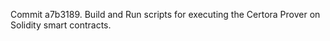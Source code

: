 Commit a7b3189.                    Build and Run scripts for executing the Certora Prover on Solidity smart contracts.